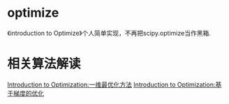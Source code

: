# optimize
《introduction to Optimize》个人简单实现，不再把scipy.optimize当作黑箱.

# 相关算法解读

[Introduction to Optimization:一维最优化方法](http://blog.csdn.net/dylan_frank/article/details/78218896)
[Introduction to Optimization:基于梯度的优化](http://blog.csdn.net/Dylan_Frank/article/details/78220959)
